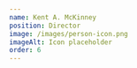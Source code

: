 ```yaml
---
name: Kent A. McKinney
position: Director
image: /images/person-icon.png
imageAlt: Icon placeholder
order: 6
---
```

